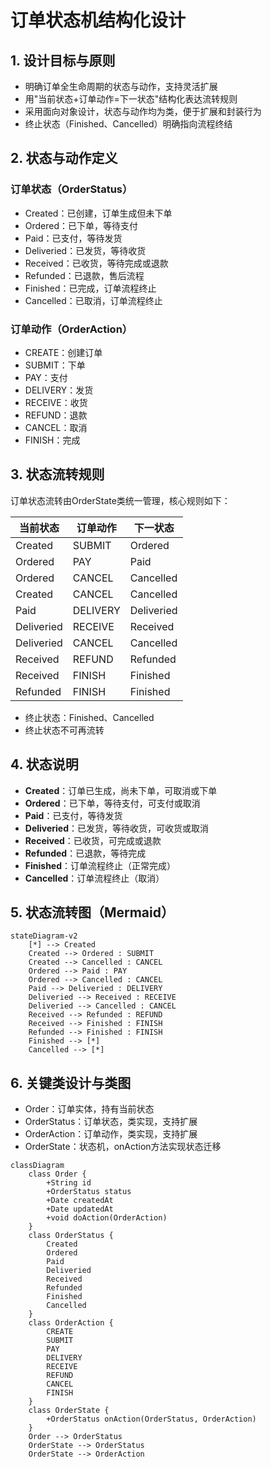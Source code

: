 # 订单状态机结构化设计

## 1. 设计目标与原则
- 明确订单全生命周期的状态与动作，支持灵活扩展
- 用"当前状态+订单动作=下一状态"结构化表达流转规则
- 采用面向对象设计，状态与动作均为类，便于扩展和封装行为
- 终止状态（Finished、Cancelled）明确指向流程终结

## 2. 状态与动作定义

### 订单状态（OrderStatus）
- Created：已创建，订单生成但未下单
- Ordered：已下单，等待支付
- Paid：已支付，等待发货
- Deliveried：已发货，等待收货
- Received：已收货，等待完成或退款
- Refunded：已退款，售后流程
- Finished：已完成，订单流程终止
- Cancelled：已取消，订单流程终止

### 订单动作（OrderAction）
- CREATE：创建订单
- SUBMIT：下单
- PAY：支付
- DELIVERY：发货
- RECEIVE：收货
- REFUND：退款
- CANCEL：取消
- FINISH：完成

## 3. 状态流转规则

订单状态流转由OrderState类统一管理，核心规则如下：

| 当前状态   | 订单动作 | 下一状态   |
|------------|----------|------------|
| Created    | SUBMIT   | Ordered    |
| Ordered    | PAY      | Paid       |
| Ordered    | CANCEL   | Cancelled  |
| Created    | CANCEL   | Cancelled  |
| Paid       | DELIVERY | Deliveried |
| Deliveried | RECEIVE  | Received   |
| Deliveried | CANCEL   | Cancelled  |
| Received   | REFUND   | Refunded   |
| Received   | FINISH   | Finished   |
| Refunded   | FINISH   | Finished   |

- 终止状态：Finished、Cancelled
- 终止状态不可再流转

## 4. 状态说明

- **Created**：订单已生成，尚未下单，可取消或下单
- **Ordered**：已下单，等待支付，可支付或取消
- **Paid**：已支付，等待发货
- **Deliveried**：已发货，等待收货，可收货或取消
- **Received**：已收货，可完成或退款
- **Refunded**：已退款，等待完成
- **Finished**：订单流程终止（正常完成）
- **Cancelled**：订单流程终止（取消）

## 5. 状态流转图（Mermaid）

```mermaid
stateDiagram-v2
    [*] --> Created
    Created --> Ordered : SUBMIT
    Created --> Cancelled : CANCEL
    Ordered --> Paid : PAY
    Ordered --> Cancelled : CANCEL
    Paid --> Deliveried : DELIVERY
    Deliveried --> Received : RECEIVE
    Deliveried --> Cancelled : CANCEL
    Received --> Refunded : REFUND
    Received --> Finished : FINISH
    Refunded --> Finished : FINISH
    Finished --> [*]
    Cancelled --> [*]
```

## 6. 关键类设计与类图

- Order：订单实体，持有当前状态
- OrderStatus：订单状态，类实现，支持扩展
- OrderAction：订单动作，类实现，支持扩展
- OrderState：状态机，onAction方法实现状态迁移

```mermaid
classDiagram
    class Order {
        +String id
        +OrderStatus status
        +Date createdAt
        +Date updatedAt
        +void doAction(OrderAction)
    }
    class OrderStatus {
        Created
        Ordered
        Paid
        Deliveried
        Received
        Refunded
        Finished
        Cancelled
    }
    class OrderAction {
        CREATE
        SUBMIT
        PAY
        DELIVERY
        RECEIVE
        REFUND
        CANCEL
        FINISH
    }
    class OrderState {
        +OrderStatus onAction(OrderStatus, OrderAction)
    }
    Order --> OrderStatus
    OrderState --> OrderStatus
    OrderState --> OrderAction
``` 
